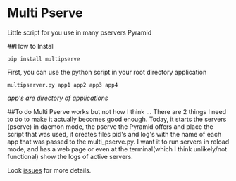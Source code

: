 Multi Pserve
=

Little script for you use in many pservers Pyramid


##How to
Install

    pip install multipserve

First, you can use the python script in your root directory application

    multipserver.py app1 app2 app3 app4

_app's are directory of applications_

##To do
Multi Pserve works but not how I think ... There are 2 things I need to do to make it actually becomes good enough. Today, it starts the servers (pserve) in daemon mode, the pserve the Pyramid offers and place the script that was used, it creates files pid's and log's with the name of each app that was passed to the multi_pserve.py. I want it to run servers in reload mode, and has a web page or even at the terminal(which I think unlikely/not functional) show the logs of active servers.


Look [issues](https://github.com/marioidival/multi_pserve/issues) for more details.
